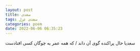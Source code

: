 ```yaml
---
layout: post
title: سعدی
tags: سعدی غزل
categories: poem
date: 2022-06-06 06:35:23
---
```


سعدیا حال پراکنده گوی آن داند / که همه عمر به چوگان کسی افتادست
